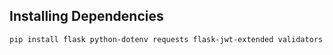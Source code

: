 
## Installing Dependencies
```bash
pip install flask python-dotenv requests flask-jwt-extended validators os
```
